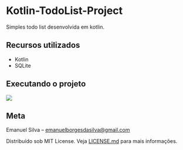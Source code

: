 # Kotlin-TodoList-Project
Simples todo list desenvolvida em kotlin.

## Recursos utilizados
* Kotlin
* SQLite

## Executando o projeto

![](src/assets/images/presentation.gif)


## Meta
Emanuel Silva – emanuelborgesdasilva@gmail.com

Distribuído sob MIT License. Veja [LICENSE.md](LICENSE) para mais informações.
